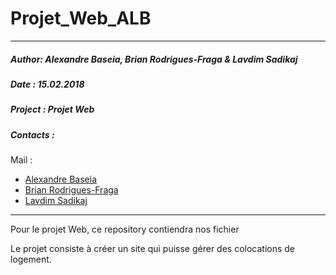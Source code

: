# Projet_Web_ALB
*************************************************************************
##### Author: Alexandre Baseia, Brian Rodrigues-Fraga & Lavdim Sadikaj
##### Date : 15.02.2018
##### Project : Projet Web

##### Contacts :
Mail : 
* [Alexandre Baseia](mailto:Alexandre.BASEIA@cpnv.ch)
* [Brian Rodrigues-Fraga](mailto:Brian.RODRIGUES-FRAGA@cpnv.ch)
* [Lavdim Sadikaj](mailto:Lavdim.SADIKAJ@cpnv.ch)
*************************************************************************
Pour le projet Web, ce repository contiendra nos fichier

Le projet consiste à créer un site qui puisse gérer des colocations de logement.